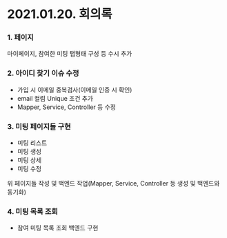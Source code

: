 # 2021.01.20. 회의록

### 1. 페이지

마이페이지, 참여한 미팅 탭형태 구성 등 수시 추가

### 2. 아이디 찾기 이슈 수정

- 가입 시 이메일 중복검사(이메일 인증 시 확인)
- email 컬럼 Unique 조건 추가
- Mapper, Service, Controller 등 수정

### 3. 미팅 페이지들 구현

- 미팅 리스트
- 미팅 생성
- 미팅 상세
- 미팅 수정

위 페이지들 작성 및 백엔드 작업(Mapper, Service, Controller 등 생성 및 백엔드와 동기화)

### 4. 미팅 목록 조회

- 참여 미팅 목록 조회 백엔드 구현

